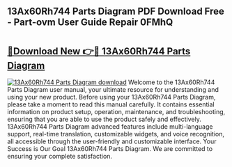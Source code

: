 ## 13Ax60Rh744 Parts Diagram PDF Download Free - Part-ovm User Guide Repair 0FMhQ

# <h2><a href="http://dfmmffx.blite.top/?on=13Ax60Rh744+Parts+Diagram">🔗Download New 👉🔴 13Ax60Rh744 Parts Diagram</a></h2>

[![13Ax60Rh744 Parts Diagram download](https://i.imgur.com/lujVjoI.png)](http://dfmmffx.blite.top/?on=13Ax60Rh744+Parts+Diagram)
Welcome to the 13Ax60Rh744 Parts Diagram user manual, your ultimate resource for understanding and using your new product. Before using your 13Ax60Rh744 Parts Diagram, please take a moment to read this manual carefully. It contains essential information on product setup, operation, maintenance, and troubleshooting, ensuring that you are able to use the product safely and effectively. 13Ax60Rh744 Parts Diagram advanced features include multi-language support, real-time translation, customizable widgets, and voice recognition, all accessible through the user-friendly and customizable interface. Your Success is Our Goal 13Ax60Rh744 Parts Diagram. We are committed to ensuring your complete satisfaction.
